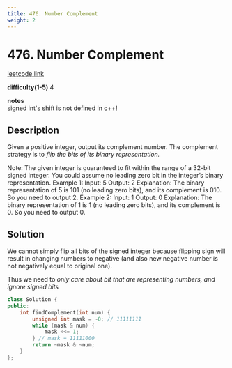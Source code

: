 ```yaml
---
title: 476. Number Complement
weight: 2
---
```

# 476. Number Complement
[leetcode link](https://leetcode.com/problems/number-complement/)

**difficulty(1-5)** 
4

**notes**   
signed int's shift is not defined in c++!

## Description
Given a positive integer, output its complement number. The complement strategy is to *flip the bits of its binary representation.*

Note:
The given integer is guaranteed to fit within the range of a 32-bit signed integer.
You could assume no leading zero bit in the integer’s binary representation.
Example 1:
Input: 5
Output: 2
Explanation: The binary representation of 5 is 101 (no leading zero bits), and its complement is 010. So you need to output 2.
Example 2:
Input: 1
Output: 0
Explanation: The binary representation of 1 is 1 (no leading zero bits), and its complement is 0. So you need to output 0.

## Solution
We cannot simply flip all bits of the signed integer because flipping sign will 
result in changing numbers to negative (and also new negative number is not 
negatively equal to original one). 

Thus we need to *only care about bit that are representing numbers, and ignore
 signed bits*
```c++
class Solution {
public:
    int findComplement(int num) {
        unsigned int mask = ~0; // 11111111
        while (mask & num) {
            mask <<= 1;
        } // mask = 11111000 
        return ~mask & ~num;
    }
};
```


